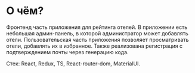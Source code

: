 # О чём?

Фронтенд часть приложения для рейтинга отелей. В приложении есть небольшая админ-панель, в которой администратор может добавлять отели. Пользовательская часть приложения позволяет просматривать отели, добавлять их в избранное. Также реализована регистрация с подтверждением почты через генерацию кода.

Стек: React, Redux, TS, React-router-dom, MaterialUI.
